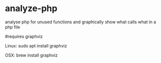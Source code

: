 # analyze-php
analyse php for unused functions and graphically show what calls what in a php file

#requires
graphviz

Linux:
sudo apt install graphviz

OSX:
brew install graphviz
